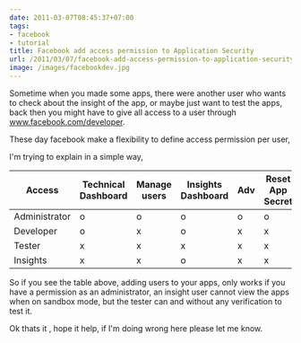 ```yaml
---
date: 2011-03-07T08:45:37+07:00
tags:
- facebook
- tutorial
title: Facebook add access permission to Application Security
url: /2011/03/07/facebook-add-access-permission-to-application-security/
image: /images/facebookdev.jpg
---
```


Sometime when you made some apps, there were another user who wants to check about the insight of the app, or maybe just want to test the apps, back then you might have to give all access to a user through www.facebook.com/developer.

These day facebook make a flexibility to define access permission per user,

I'm trying to explain in a simple way,

| Access | Technical Dashboard | Manage users | Insights Dashboard | Adv | Reset App Secret | Delete App | Sandbox Mode  
|---------------|---|---|---|---|---|---|---|
| Administrator | o | o | o | o | o | o | o |
| Developer     | o | x | o | x | x | o | o |
| Tester        | x | x | x | x | x | o | x |
| Insights      | x | x | o | x | x | x | o |
 
So if you see the table above, adding users to your apps, only works if you have a permission as an  administrator, an insight user cannot view the apps when on sandbox mode, but the tester can and without any  verification to test it.

Ok thats it , hope it help, if I'm doing wrong here please let me know.